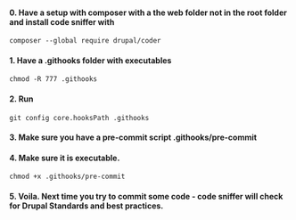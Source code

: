 #### 0. Have a setup with composer with a the web folder not in the root folder and install code sniffer with
```
composer --global require drupal/coder
```
#### 1. Have a .githooks folder with executables
```
chmod -R 777 .githooks
```
#### 2. Run
```
git config core.hooksPath .githooks
```
#### 3. Make sure you have a pre-commit script .githooks/pre-commit

#### 4. Make sure it is executable.
```
chmod +x .githooks/pre-commit
```
#### 5. Voila. Next time you try to commit some code - code sniffer will check for Drupal Standards and best practices.
